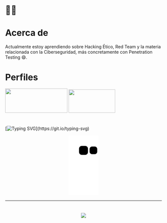 <!--
**MBaeza00/Mbaeza00** is a ✨ _special_ ✨ repository because its `README.md` (this file) appears on your GitHub profile.

Here are some ideas to get you started:

- 🔭 I’m currently working on ...
- 🌱 I’m currently learning ...
- 👯 I’m looking to collaborate on ...
- 🤔 I’m looking for help with ...
- 💬 Ask me about ...
- 📫 How to reach me: ...
- 😄 Pronouns: ...
- ⚡ Fun fact: ...
-->

# 👋👋

 # Acerca de 
 Actualmente estoy aprendiendo sobre Hacking Ético, Red Team y la materia relacionada con la Ciberseguridad, más concretamente con Penetration Testing 😄.
# Perfiles 
<p align = "left">
   
<a href="https://app.hackthebox.com/users/805063" target="_blank"><img src="https://miro.medium.com/max/768/1*n4gSd9adtSyz10nilEDdIQ.png" target="_blank" width="200" height="78"></a> 
  <a href="https://tryhackme.com/p/TheDarkiest" target="_blank"><img src="https://camo.githubusercontent.com/08d563b15afbf0eebb596ec615a154d64317ea32f453fecd36218f1321c41121/68747470733a2f2f692e696d6775722e636f6d2f33486e435a6a762e706e67" target="_blank" width="150" height="75"></a> 

</p>

#
 
[![Typing SVG](https://readme-typing-svg.herokuapp.com?duration=3000&color=F73018C5&lines=¡Bienvenido+%24USER!;¡Este+es+mi+GitHub!)](https://git.io/typing-svg)

<p align = "center">
  <img src="https://github.com/rafaballerini/rafaballerini/blob/output/github-contribution-grid-snake.svg" alt="Snake"  />
</p>

----------------

# 
<p align="center">
<a href="https://www.linkedin.com/in/mbaeza00" target="_blank"><img src="https://upload.wikimedia.org/wikipedia/commons/thumb/c/ca/LinkedIn_logo_initials.png/800px-LinkedIn_logo_initials.png" target="_blank" height="50"></a> 
 
</p>
